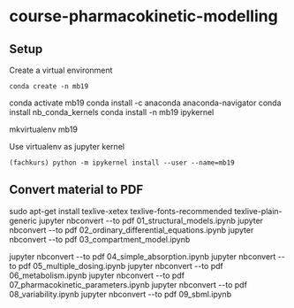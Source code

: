 # course-pharmacokinetic-modelling

## Setup

Create a virtual environment
```
conda create -n mb19
```
conda activate mb19
conda install -c anaconda anaconda-navigator
conda install nb_conda_kernels
conda install -n mb19 ipykernel 
  
mkvirtualenv mb19

Use virtualenv as jupyter kernel
```
(fachkurs) python -m ipykernel install --user --name=mb19

```


## Convert material to PDF
sudo apt-get install texlive-xetex texlive-fonts-recommended texlive-plain-generic
jupyter nbconvert --to pdf 01_structural_models.ipynb
jupyter nbconvert --to pdf 02_ordinary_differential_equations.ipynb
jupyter nbconvert --to pdf 03_compartment_model.ipynb

jupyter nbconvert --to pdf 04_simple_absorption.ipynb
jupyter nbconvert --to pdf 05_multiple_dosing.ipynb
jupyter nbconvert --to pdf 06_metabolism.ipynb
jupyter nbconvert --to pdf 07_pharmacokinetic_parameters.ipynb
jupyter nbconvert --to pdf 08_variability.ipynb
jupyter nbconvert --to pdf 09_sbml.ipynb


